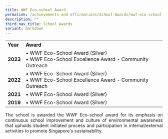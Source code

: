 ```yaml
---
title: WWF Eco–school Award
permalink: /achievements-and-affirmations/School-Awards/wwf-eco-school-award/
description: ""
third_nav_title: School Awards
variant: markdown
---
```

<table>
<tbody>
  <tr style="font-weight:bold">
    <td>Year</td>
    <td>Award</td>
  </tr>
	<tr>
    <td style="font-weight:bold">2023</td>
		<td>• WWF Eco-School Award (Silver)<br>
			• WWF Eco-School Excellence Award - Community Outreach
		</td>
  </tr>
  <tr>
    <td style="font-weight:bold">2022</td>
		<td>• WWF Eco-School Award (Silver)<br>
			• WWF Eco-School Excellence Award - Community Outreach
		</td>
  </tr>
  <tr>
    <td style="font-weight:bold">2021</td>
    <td>• WWF Eco-School Award (Silver)</td>
  </tr>
  <tr>
    <td style="font-weight:bold">2019</td>
    <td>• WWF Eco-School Award (Silver)</td>
  </tr>
</tbody>
</table>

<p style="text-align:justify">The school is awarded the WWF Eco-school award for its emphasis on continuous school improvement and culture of environmental awareness that upholds student initiated process and participation in internal/external activities to promote Singapore's sustainability.</p>